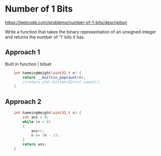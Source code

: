 # Number of 1 Bits

https://leetcode.com/problems/number-of-1-bits/description

Write a function that takes the binary representation of an unsigned integer and returns the number of '1' bits it has.


## Approach 1
Built in function | bitset
``` C++
    int hammingWeight(uint32_t n) {
        return __builtin_popcount(n);
        //return std::bitset<32>(n).count();
    }
```

## Approach 2
``` C++
    int hammingWeight(uint32_t n) {
        int ans = 0;
        while (n > 0)
        {
            ans++;
            n &= (n - 1);
        }
        return ans;
    }
```

